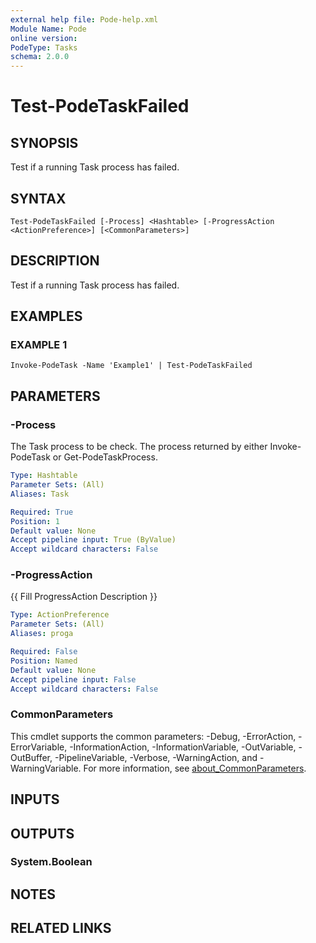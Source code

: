 ```yaml
---
external help file: Pode-help.xml
Module Name: Pode
online version:
PodeType: Tasks
schema: 2.0.0
---
```


# Test-PodeTaskFailed

## SYNOPSIS
Test if a running Task process has failed.

## SYNTAX

```
Test-PodeTaskFailed [-Process] <Hashtable> [-ProgressAction <ActionPreference>] [<CommonParameters>]
```

## DESCRIPTION
Test if a running Task process has failed.

## EXAMPLES

### EXAMPLE 1
```
Invoke-PodeTask -Name 'Example1' | Test-PodeTaskFailed
```

## PARAMETERS

### -Process
The Task process to be check.
The process returned by either Invoke-PodeTask or Get-PodeTaskProcess.

```yaml
Type: Hashtable
Parameter Sets: (All)
Aliases: Task

Required: True
Position: 1
Default value: None
Accept pipeline input: True (ByValue)
Accept wildcard characters: False
```

### -ProgressAction
{{ Fill ProgressAction Description }}

```yaml
Type: ActionPreference
Parameter Sets: (All)
Aliases: proga

Required: False
Position: Named
Default value: None
Accept pipeline input: False
Accept wildcard characters: False
```

### CommonParameters
This cmdlet supports the common parameters: -Debug, -ErrorAction, -ErrorVariable, -InformationAction, -InformationVariable, -OutVariable, -OutBuffer, -PipelineVariable, -Verbose, -WarningAction, and -WarningVariable. For more information, see [about_CommonParameters](http://go.microsoft.com/fwlink/?LinkID=113216).

## INPUTS

## OUTPUTS

### System.Boolean
## NOTES

## RELATED LINKS
